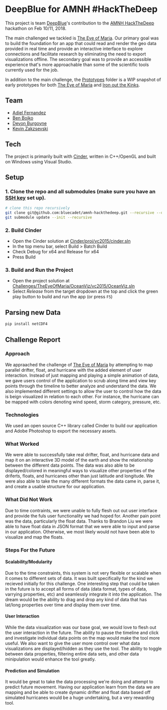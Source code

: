 # DeepBlue for AMNH #HackTheDeep

This project is team [DeepBlue](https://github.com/bluecadet)'s contribution to the [AMNH HackTheDeep](https://github.com/amnh/HackTheDeep/) hackathon on Feb 10/11, 2018.

The main challenged we tackled is [The Eye of Maria](https://github.com/amnh/HackTheDeep/wiki/The-Eye-of-Maria). Our primary goal was to build the foundation for an app that could read and render the geo data provided in real time and provide an interactive interface to explore connections and facilitate research by eliminating the need to export visualizations offline. The secondary goal was to provide an accessible experience that's more approachable than some of the scientific tools currently used for the job.

In addition to the main challenge, the [Prototypes](Prototypes/) folder is a WIP snapshot of early prototypes for both [The Eye of Maria](https://github.com/amnh/HackTheDeep/wiki/The-Eye-of-Maria) and [Iron out the Kinks](https://github.com/amnh/HackTheDeep/wiki/Iron-Out-the-Kinks).

## Team

- [Adiel Fernandez](https://github.com/adielfernandez)
- [Ben Bojko](https://github.com/adielfernandez)
- [Devon Burgoyne](https://github.com/DevonBurgoyne)
- [Kevin Zakzsevski](https://github.com/kevinzak)

## Tech

The project is primarily built with [Cinder](https://github.com/cinder/Cinder/), written in C++/OpenGL and built on Windows using Visual Studio.

## Setup

### 1. Clone the repo and all submodules (make sure you have an [SSH key](https://github.com/settings/keys) set up).

```bash
# clone this repo recursively
git clone git@github.com:bluecadet/amnh-hackthedeep.git --recursive --depth=1
git submodule update --init --recursive
```

### 2. Build Cinder

- Open the Cinder solution at [Cinder/proj/vc2015/cinder.sln](Cinder/proj/vc2015/cinder.sln)
- In the top menu bar, select Build > Batch Build
- Check Debug for x64 and Release for x64
- Press Build

### 3. Build and Run the Project

- Open the project solution at [Challenges/TheEyeOfMaria/OceanViz/vc2015/OceanViz.sln](Challenges/TheEyeOfMaria/OceanViz/vc2015/OceanViz.sln)
- Select *Release* from the target dropdown at the top and click the green play button to build and run the app (or press `F5`)

## Parsing new Data

```bash
pip install netCDF4
```

## Challenge Report

### Approach
We appraached the challenge of [The Eye of Maria](https://github.com/amnh/HackTheDeep/wiki/The-Eye-of-Maria) by attempting to map parallel drifter, float, and hurricane with the added element of user interaction. Instead of just mapping and playing a simple animation of data, we gave users control of the application to scrub along time and view key points through the timeline to better analyze and understand the data. We also implemented different settings to allow the user to control how the data is beign visualized in relation to each other. For instance, the hurricane can be mapped with colors denoting wind speed, storm category, pressure, etc.

### Technologies
We used an open source C++ library called Cinder to build our application and Adobe Photoshop to export the necessary assets.

### What Worked
We were able to successfully take real drifter, float, and hurricane data and map it on an interactive 3D model of the earth and show the relationship between the different data points. The data was also able to be displayed/colored in meaningful ways to visualize other properties of the driferts, floats, and hurricanes other than just latitude and longitude. We were also able to take the many different formats the data came in, parse it, and create a usable structure for our application.

### What Did Not Work
Due to time contraints, we were unable to fully flesh out out user interface and provide the fuls user functionality we had hoped for. Another pain point was the data, particularly the float data. Thanks to Brandon Liu we were able to have float data in JSON format that we were able to input and parse in our application. Otherwise, we most likely would not have been able to visualize and map the floats.

### Steps For the Future
#### Scalability/Modularity
Due to the time constraints, this system is not very flexible or scalable when it comes to different sets of data. It was built specifically for the kind we recieved initially for this challenge. One interesting step that could be taken in the future is to accept all forms of data (data format, types of data, varrying properties, etc) and seamlessly integrate it into the application. The dream would be the ability to drag and drop any kind of data that has lat/long properties over time and display them over time.

#### User Interaction
While the data visualization was our base goal, we would love to flesh out the user interaction in the future. The ability to pause the timeline and click and investigate individual data points on the map would make the tool more useful. We also want to give the user more control over what data visualizations are displayed/hidden as they use the tool. The ability to toggle between data properties, filtering entire data sets, and other data minipulation would enhance the tool greatly.

#### Prediction and Simulation
It would be great to take the data processing we're doing and attempt to predict future movement. Having our application learn from the data we are mapping and be able to create dynamic drifter and float data based off simulated hurricanes would be a huge undertaking, but a very rewarding tool.  
